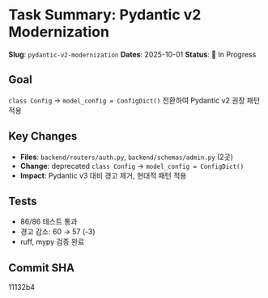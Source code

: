 # Task Summary: Pydantic v2 Modernization

**Slug**: `pydantic-v2-modernization`
**Dates**: 2025-10-01
**Status**: 🔄 In Progress

## Goal
`class Config` → `model_config = ConfigDict()` 전환하여 Pydantic v2 권장 패턴 적용

## Key Changes
- **Files**: `backend/routers/auth.py`, `backend/schemas/admin.py` (2곳)
- **Change**: deprecated `class Config` → `model_config = ConfigDict()`
- **Impact**: Pydantic v3 대비 경고 제거, 현대적 패턴 적용

## Tests
- 86/86 테스트 통과
- 경고 감소: 60 → 57 (-3)
- ruff, mypy 검증 완료

## Commit SHA
11132b4
